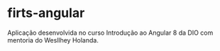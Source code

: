 # firts-angular
Aplicação desenvolvida no curso Introdução ao Angular 8 da DIO com mentoria do Wesllhey Holanda.
